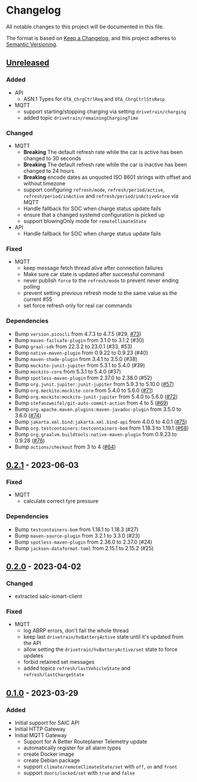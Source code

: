 # Changelog
All notable changes to this project will be documented in this file.

The format is based on [Keep a Changelog](https://keepachangelog.com/en/1.0.0/),
and this project adheres to [Semantic Versioning](https://semver.org/spec/v2.0.0.html).

## [Unreleased]
### Added
- API
  - ASN.1 Types for `OTA_ChrgCtrlReq` and `OTA_ChrgCtrlStsResp`
- MQTT
  - support starting/stopping charging via setting `drivetrain/charging`
  - added topic `drivetrain/remainingChargingTime`

### Changed
- MQTT
  - **Breaking** The default refresh rate while the car is active has been changed to 30 seconds
  - **Breaking** The default refresh rate while the car is inactive has been changed to 24 hours
  - **Breaking** encode dates as unquoted ISO 8601 strings with offset and without timezone
  - support configuring `refresh/mode`, `refresh/period/active`, `refresh/period/inActive` and `refresh/period/inActiveGrace` via MQTT
  - Handle fallback for SOC when charge status update fails
  - ensure that a changed systemd configuration is picked up
  - support blowingOnly mode for `remoteClimateState`
- API
  - Handle fallback for SOC when charge status update fails

### Fixed
- MQTT
  - keep message fetch thread alive after connection failures
  - Make sure car state is updated after successful command
  - never publish `force` to the `refresh/mode` to prevent never ending polling
  - prevent setting previous refresh mode to the same value as the current #55
  - set force refresh only for real car commands

### Dependencies
- Bump `version.picocli` from 4.7.3 to 4.7.5 (#29, [#73](https://github.com/SAIC-iSmart-API/saic-java-client/pull/73))
- Bump `maven-failsafe-plugin` from 3.1.0 to 3.1.2 (#30)
- Bump `graal-sdk` from 22.3.2 to 23.0.1 (#33, #53)
- Bump `native-maven-plugin` from 0.9.22 to 0.9.23 (#40)
- Bump `maven-shade-plugin` from 3.4.1 to 3.5.0 (#38)
- Bump `mockito-junit-jupiter` from 5.3.1 to 5.4.0 (#39)
- Bump `mockito-core` from 5.3.1 to 5.4.0 (#37)
- Bump `spotless-maven-plugin` from 2.37.0 to 2.38.0 (#52)
- Bump `org.junit.jupiter:junit-jupiter` from 5.9.3 to 5.10.0 ([#57](https://github.com/SAIC-iSmart-API/saic-java-client/pull/57))
- Bump `org.mockito:mockito-core` from 5.4.0 to 5.6.0 ([#71](https://github.com/SAIC-iSmart-API/saic-java-client/pull/71))
- Bump `org.mockito:mockito-junit-jupiter` from 5.4.0 to 5.6.0 ([#72](https://github.com/SAIC-iSmart-API/saic-java-client/pull/72))
- Bump `stefanzweifel/git-auto-commit-action` from 4 to 5 ([#69](https://github.com/SAIC-iSmart-API/saic-java-client/pull/69))
- Bump `org.apache.maven.plugins:maven-javadoc-plugin` from 3.5.0 to 3.6.0 ([#74](https://github.com/SAIC-iSmart-API/saic-java-client/pull/74))
- Bump `jakarta.xml.bind:jakarta.xml.bind-api` from 4.0.0 to 4.0.1 ([#75](https://github.com/SAIC-iSmart-API/saic-java-client/pull/75))
- Bump `org.testcontainers:testcontainers-bom` from 1.18.3 to 1.19.1 ([#68](https://github.com/SAIC-iSmart-API/saic-java-client/pull/68))
- Bump `org.graalvm.buildtools:native-maven-plugin` from 0.9.23 to 0.9.28 ([#76](https://github.com/SAIC-iSmart-API/saic-java-client/pull/76))
- Bump `actions/checkout` from 3 to 4 ([#64](https://github.com/SAIC-iSmart-API/saic-java-client/pull/64))

## [0.2.1] - 2023-06-03
### Fixed
- MQTT
  - calculate correct tyre pressure

### Dependencies
- Bump `testcontainers-bom` from 1.18.1 to 1.18.3 (#27)
- Bump `maven-source-plugin` from 3.2.1 to 3.3.0 (#23)
- Bump `spotless-maven-plugin` from 2.36.0 to 2.37.0 (#24)
- Bump `jackson-dataformat-toml` from 2.15.1 to 2.15.2 (#25)

## [0.2.0] - 2023-04-02
### Changed
- extracted saic-ismart-client

### Fixed
- MQTT
  - log ABRP errors, don't fail the whole thread
  - keep last `drivetrain/hvBatteryActive` state until it's updated from the API
  - allow setting the `drivetrain/hvBatteryActive/set` state to force updates
  - forbid retained set messages
  - added topics `refresh/lastVehicleState` and `refresh/lastChargeState`

## [0.1.0] - 2023-03-29
### Added
- Initial support for SAIC API
- Initial HTTP Gateway
- Initial MQTT Gateway
  - Support for A Better Routeplaner Telemetry update
  - automatically register for all alarm types
  - create Docker image
  - create Debian package
  - support `climate/remoteClimateState/set` with `off`, `on` and `front`
  - support `doors/locked/set` with `true` and `false`

[Unreleased]: https://github.com/SAIC-iSmart-API/saic-java-client/compare/v0.2.1...HEAD
[0.2.1]: https://github.com/SAIC-iSmart-API/saic-java-client/compare/v0.2.0...v0.2.1
[0.2.0]: https://github.com/SAIC-iSmart-API/saic-java-client/compare/v0.1.0...v0.2.0
[0.1.0]: https://github.com/SAIC-iSmart-API/saic-java-client/releases/tag/v0.1.0